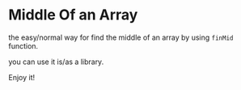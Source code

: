 # Middle Of an Array

the easy/normal way for find the middle of an array by using `finMid` function.

you can use it is/as a library.

Enjoy it!
